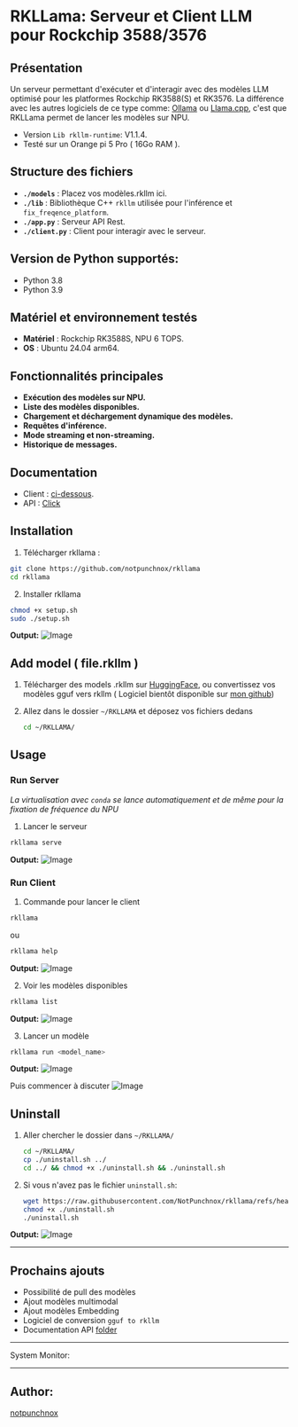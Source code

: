 # RKLLama: Serveur et Client LLM pour Rockchip 3588/3576

## Présentation
Un serveur permettant d'exécuter et d'interagir avec des modèles LLM optimisé pour les platformes Rockchip RK3588(S) et RK3576.
La différence avec les autres logiciels de ce type comme: [Ollama](https://ollama.com) ou [Llama.cpp](https://github.com/ggerganov/llama.cpp), c'est que RKLLama permet de lancer les modèles sur NPU.

* Version `Lib rkllm-runtime`: V1.1.4.
* Testé sur un Orange pi 5 Pro ( 16Go RAM ).

## Structure des fichiers
- **`./models`** : Placez vos modèles.rkllm ici.
- **`./lib`** : Bibliothèque C++ `rkllm` utilisée pour l'inférence et `fix_freqence_platform`.
- **`./app.py`** : Serveur API Rest.
- **`./client.py`** : Client pour interagir avec le serveur.

## Version de Python supportés:
- Python 3.8
- Python 3.9

## Matériel et environnement testés
- **Matériel** : Rockchip RK3588S, NPU 6 TOPS.
- **OS** : Ubuntu 24.04 arm64.

## Fonctionnalités principales
- **Exécution des modèles sur NPU.**
- **Liste des modèles disponibles.**
- **Chargement et déchargement dynamique des modèles.**
- **Requêtes d'inférence.**
- **Mode streaming et non-streaming.**
- **Historique de messages.**

## Documentation

- Client : [ci-dessous](#installation).
- API    : [Click](./documentation/api/README.md)

## Installation
1. Télécharger rkllama :
```bash
git clone https://github.com/notpunchnox/rkllama
cd rkllama
```

2. Installer rkllama
```bash
chmod +x setup.sh
sudo ./setup.sh
```
**Output:**
![Image](./documentation/ressources/setup.png)

## Add model ( file.rkllm )

1. Télécharger des models .rkllm sur [HuggingFace](https://huggingface.co), ou convertissez vos modèles gguf vers rkllm ( Logiciel bientôt disponible sur [mon github](https://github.com/notpunchnox))

2. Allez dans le dossier `~/RKLLAMA` et déposez vos fichiers dedans
    ```bash
    cd ~/RKLLAMA/
    ```

## Usage

### Run Server
*La virtualisation avec `conda` se lance automatiquement et de même pour la fixation de fréquence du NPU*
1. Lancer le serveur
```bash
rkllama serve
```
**Output:**
![Image](./documentation/ressources/server.png)


### Run Client
1. Commande pour lancer le client
```bash
rkllama
```
ou 
```bash
rkllama help
```
**Output:**
![Image](./documentation/ressources/commands.png)

2. Voir les modèles disponibles
```bash
rkllama list
```
**Output:**
![Image](./documentation/ressources/list.png)

3. Lancer un modèle
```bash
rkllama run <model_name>
```
**Output:**
![Image](./documentation/ressources/launch_chat.png)

Puis commencer à discuter
![Image](./documentation/ressources/chat.png)

## Uninstall

1. Aller chercher le dossier dans `~/RKLLAMA/`
    ```bash
    cd ~/RKLLAMA/
    cp ./uninstall.sh ../
    cd ../ && chmod +x ./uninstall.sh && ./uninstall.sh
    ```

2. Si vous n'avez pas le fichier `uninstall.sh`:
    ```bash
    wget https://raw.githubusercontent.com/NotPunchnox/rkllama/refs/heads/main/uninstall.sh
    chmod +x ./uninstall.sh
    ./uninstall.sh
    ```

**Output:**
![Image](./documentation/ressources/uninstall.png)


---

## Prochains ajouts
- Possibilité de pull des modèles
- Ajout modèles multimodal
- Ajout modèles Embedding
- Logiciel de conversion `gguf to rkllm`
- Documentation API [folder](./documentation/api/README.md)

---
System Monitor:


---

## Author:
[notpunchnox](https://github.com/notpunchnox/rkllama)
